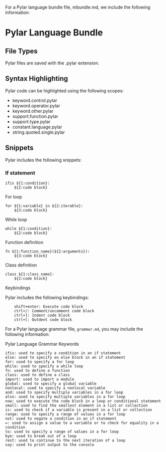 For a Pylar language bundle file, mbundle.md, we include the following information:

# Pylar Language Bundle

## File Types

Pylar files are saved with the .pylar extension.

## Syntax Highlighting

Pylar code can be highlighted using the following scopes:

- keyword.control.pylar
- keyword.operator.pylar
- keyword.other.pylar
- support.function.pylar
- support.type.pylar
- constant.language.pylar
- string.quoted.single.pylar

## Snippets

Pylar includes the following snippets:

### If statement

```pylar
ifis ${1:condition}:
    ${2:code block}
```

For loop

```pylar
for ${1:variable} in ${2:iterable}:
    ${3:code block}
```

While loop

```pylar
while ${1:condition}:
    ${2:code block}
```

Function definition

```pylar
fn ${1:function_name}(${2:arguments}):
    ${3:code block}
```

Class definition

```pylar
class ${1:class_name}:
    ${2:code block}
```

Keybindings

Pylar includes the following keybindings:

```pylar
    shift+enter: Execute code block
    ctrl+/: Comment/uncomment code block
    ctrl+]: Indent code block
    ctrl+[: Outdent code block
```

For a Pylar language grammar file, `grammar.md`, you may include the following information:

Pylar Language Grammar
Keywords

    ifis: used to specify a condition in an if statement
    else: used to specify an else block in an if statement
    for: used to specify a for loop
    while: used to specify a while loop
    fn: used to define a function
    class: used to define a class
    import: used to import a module
    global: used to specify a global variable
    nonlocal: used to specify a nonlocal variable
    and: used to specify multiple variables in a for loop
    also: used to specify multiple variables in a for loop
    now: used to execute the code block in a loop or conditional statement
    small: used to find the smallest element in a list or collection
    is: used to check if a variable is present in a list or collection
    range: used to specify a range of values in a for loop
    not: used to negate a condition in an if statement
    =: used to assign a value to a variable or to check for equality in a condition
    to: used to specify a range of values in a for loop
    bye: used to break out of a loop
    rest: used to continue to the next iteration of a loop
    say: used to print output to the console

